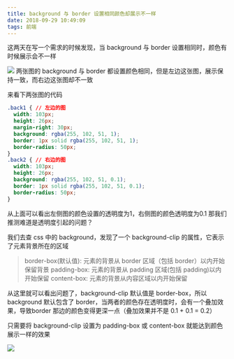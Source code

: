 ```yaml
---
title: background 与 border 设置相同颜色却展示不一样
date: 2018-09-29 10:49:09
tags: 前端
---
```

这两天在写一个需求的时候发现，当 background 与 border 设置相同时，颜色有时候展示会不一样

![](https://i.loli.net/2018/11/19/5bf2895d614ed.png)
两张图的 background 与 border 都设置颜色相同，但是左边这张图，展示保持一致，而右边这张图却不一致
<!--more-->
来看下两张图的代码
```css
.back1 { // 左边的图
  width: 103px;
  height: 26px;
  margin-right: 30px;
  background: rgba(255, 102, 51, 1);
  border: 1px solid rgba(255, 102, 51, 1);
  border-radius: 50px;
}
.back2 { // 右边的图
  width: 103px;
  height: 26px;
  background: rgba(255, 102, 51, 0.1);
  border: 1px solid rgba(255, 102, 51, 0.1);
  border-radius: 50px;
}
```
从上面可以看出左侧图的颜色设置的透明度为1，右侧图的颜色透明度为0.1
那我们推测难道是透明度引起的问题？

我们去查 css 中的 background，发现了一个 background-clip 的属性，它表示了元素背景所在的区域
> border-box(默认值): 元素的背景从 border 区域（包括 border）以内开始保留背景
> padding-box: 元素的背景从 padding 区域(包括 padding)以内开始保留
> content-box: 元素的背景从内容区域以内开始保留

从这里就可以看出问题了，background-clip 默认值是 border-box，所以 background 默认包含了 border，当两者的颜色存在透明度时，会有一个叠加效果，导致border 那边的颜色变得更深一点（叠加效果并不是 0.1 + 0.1 = 0.2）

只需要将 background-clip 设置为 padding-box 或 content-box 就能达到颜色展示一样的效果

![](https://i.loli.net/2018/11/19/5bf2896173fa1.png)